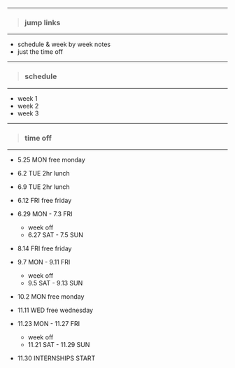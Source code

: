 - - -
> ### jump links ###
- - -

* schedule & week by week notes
* just the time off


- - -
> ### schedule ###
- - -

* week 1
* week 2
* week 3


- - -
> ### time off ###
- - -

* 5.25 MON free monday

* 6.2 TUE 2hr lunch

* 6.9 TUE 2hr lunch

* 6.12 FRI free friday

* 6.29 MON - 7.3 FRI
   * week off
   * 6.27 SAT - 7.5 SUN

* 8.14 FRI free friday

* 9.7 MON - 9.11 FRI
   * week off
   * 9.5 SAT - 9.13 SUN

* 10.2 MON free monday

* 11.11 WED free wednesday

* 11.23 MON - 11.27 FRI
   * week off
   * 11.21 SAT - 11.29 SUN

* 11.30 INTERNSHIPS START
